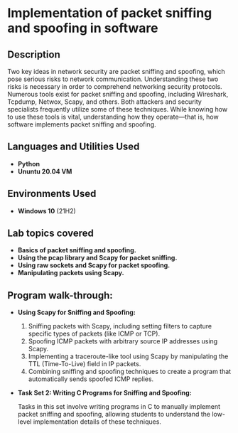 <h1>Implementation of packet sniffing and spoofing in software</h1>



<h2>Description</h2>
Two key ideas in network security are packet sniffing and spoofing, which pose serious risks to network communication. Understanding these two risks is necessary in order to comprehend networking security protocols. Numerous tools exist for packet sniffing and spoofing, including Wireshark, Tcpdump, Netwox, Scapy, and others. Both attackers and security specialists frequently utilize some of these techniques. While knowing how to use these tools is vital, understanding how they operate—that is, how software implements packet sniffing and spoofing.
<br />


<h2>Languages and Utilities Used</h2>

- <b>Python</b> 
- <b>Ununtu 20.04 VM</b>

<h2>Environments Used </h2>

- <b>Windows 10</b> (21H2)

<h2> Lab topics covered</h2>

- <b>Basics of packet sniffing and spoofing.</b>
- <b>Using the pcap library and Scapy for packet sniffing.</b>
- <b>Using raw sockets and Scapy for packet spoofing.</b>
- <b>Manipulating packets using Scapy.</b>

<h2>Program walk-through:</h2>

- <b> Using Scapy for Sniffing and Spoofing:</b>

     1. Sniffing packets with Scapy, including setting filters to capture specific types of packets (like ICMP or TCP).<br>
     2. Spoofing ICMP packets with arbitrary source IP addresses using Scapy.<br>
     3. Implementing a traceroute-like tool using Scapy by manipulating the TTL (Time-To-Live) field in IP packets.<br>
     4. Combining sniffing and spoofing techniques to create a program that automatically sends spoofed ICMP replies.<br>

- <b>Task Set 2: Writing C Programs for Sniffing and Spoofing:</b>

     Tasks in this set involve writing programs in C to manually implement packet sniffing and spoofing, allowing students to understand the low-level implementation details of these techniques.

